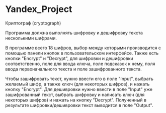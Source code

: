 # Yandex_Project
Криптограф (cryptograph)

Программа должна выполнять шифровку и дешифровку текста несколькими шифрами.

В программе всего 18 шифров, выбор между которыми производится с помощью панели кнопок в пользовательском интерфейсе.
Также есть кнопки "Encrypt" и "Decrypt", для шифровки и дешифровки соответственно, поле для ввода ключа, поле подсказок к нему, поля ввода первоначального текста и поле зашифрованного текста.

Чтобы зашифровать текст, нужно ввести его в поле "Input", выбрать желаемый шифр, а также ключ (для некоторых шифров), и нажать кнопку "Encrypt". Для дешивровки нужно ввести в поле "Input" уже зашифрованный текст, выбрать шифровку и написать ключ (для некоторых шифров) и нажать на кнопку "Decrypt". Полученный в результате шифровки/дешивровки текст выводится в поле "Output".
